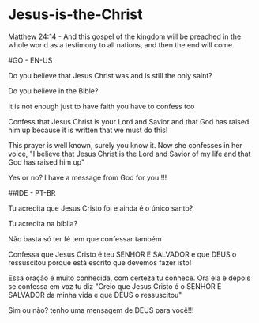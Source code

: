 # Jesus-is-the-Christ
Matthew 24:14 - And this gospel of the kingdom will be preached in the whole world as a testimony to all nations, and then the end will come.

#GO - EN-US

Do you believe that Jesus Christ was and is still the only saint?

Do you believe in the Bible?

It is not enough just to have faith you have to confess too

Confess that Jesus Christ is your Lord and Savior and that God has raised him up because it is written that we must do this!

This prayer is well known, surely you know it. Now she confesses in her voice, "I believe that Jesus Christ is the Lord and Savior of my life and that God has raised him up"

Yes or no? I have a message from God for you !!!

##IDE - PT-BR

Tu acredita que Jesus Cristo foi e ainda é o único santo?

Tu acredita na bíblia?

Não basta só ter fé tem que confessar também

Confessa que Jesus Cristo é teu SENHOR E SALVADOR e que DEUS o ressuscitou porque está escrito que devemos fazer isto!

Essa oração é muito conhecida, com certeza tu conhece. Ora ela e depois se confessa em voz tu diz "Creio que Jesus Cristo é o SENHOR E SALVADOR da minha vida e que DEUS o ressuscitou"

Sim ou não? tenho uma mensagem de DEUS para você!!!
